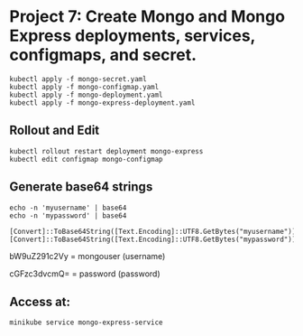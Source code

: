 # Project 7: Create Mongo and Mongo Express deployments, services, configmaps, and secret.

```
kubectl apply -f mongo-secret.yaml
kubectl apply -f mongo-configmap.yaml
kubectl apply -f mongo-deployment.yaml
kubectl apply -f mongo-express-deployment.yaml
```

## Rollout and Edit
```
kubectl rollout restart deployment mongo-express
kubectl edit configmap mongo-configmap
```

## Generate base64 strings
```
echo -n 'myusername' | base64
echo -n 'mypassword' | base64
```

```
[Convert]::ToBase64String([Text.Encoding]::UTF8.GetBytes("myusername"))
[Convert]::ToBase64String([Text.Encoding]::UTF8.GetBytes("mypassword"))
```

bW9uZ291c2Vy = mongouser (username)

cGFzc3dvcmQ= = password (password)

## Access at:
```
minikube service mongo-express-service
```
